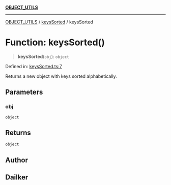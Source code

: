 [**OBJECT_UTILS**](../../README.md)

***

[OBJECT_UTILS](../../README.md) / [keysSorted](../README.md) / keysSorted

# Function: keysSorted()

> **keysSorted**(`obj`): `object`

Defined in: [keysSorted.ts:7](https://github.com/dailker/everyutil/blob/d26b9d67d6bfd1ddd7a2a1a3cc3211a1e2d63d08/src/object/keysSorted.ts#L7)

Returns a new object with keys sorted alphabetically.

## Parameters

### obj

`object`

## Returns

`object`

## Author

## Dailker
